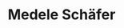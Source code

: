 ---
title: "Medele Schäfer"
url: /landsberg-am-lech/medele-schaefer-justus-von-liebig-strasse/
shop: Autowerkstatt
---